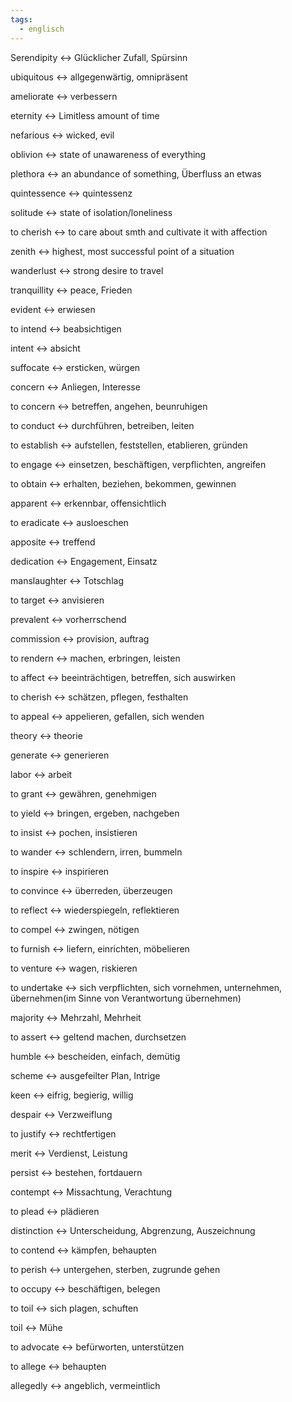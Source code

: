 ```yaml
---
tags:
  - englisch
---
```

Serendipity <-> Glücklicher Zufall, Spürsinn
<!--SR:!2024-10-02,68,312!2024-10-05,68,317-->

ubiquitous <-> allgegenwärtig, omnipräsent
<!--SR:!2024-09-23,59,310!2025-02-23,168,317-->

ameliorate <-> verbessern
<!--SR:!2024-09-16,4,362!2024-09-19,6,362-->

eternity <-> Limitless amount of time
<!--SR:!2024-09-20,57,312!2024-09-30,65,317-->

nefarious <-> wicked, evil
<!--SR:!2024-10-02,68,312!2024-09-26,61,317-->

oblivion <-> state of unawareness of everything
<!--SR:!2025-02-19,164,312!2024-10-12,75,325-->

plethora <-> an abundance of something, Überfluss an etwas
<!--SR:!2024-10-04,67,317!2024-09-18,55,312-->

quintessence <-> quintessenz
<!--SR:!2024-09-19,58,312!2024-09-25,61,317-->

solitude <-> state of isolation/loneliness
<!--SR:!2024-09-16,55,310!2024-10-06,69,317-->

to cherish <-> to care about smth and cultivate it with affection
<!--SR:!2024-09-24,61,317!2025-03-03,176,310-->

zenith <-> highest, most successful point of a situation
<!--SR:!2024-09-15,50,305!2025-01-30,144,310-->

wanderlust <-> strong desire to travel
<!--SR:!2024-09-22,59,317!2024-09-15,55,312-->

tranquillity <-> peace, Frieden
<!--SR:!2025-03-30,202,312!2024-09-21,58,317-->

evident <-> erwiesen
<!--SR:!2024-10-26,71,352!2024-12-06,89,358-->

to intend <-> beabsichtigen
<!--SR:!2024-10-21,68,352!2024-12-04,87,358-->

intent <-> absicht
<!--SR:!2024-10-20,67,352!2024-11-05,80,358-->

suffocate <-> ersticken, würgen
<!--SR:!2024-10-27,72,352!2024-11-29,82,358-->

concern <-> Anliegen, Interesse
<!--SR:!2024-10-10,55,318!2024-10-31,75,352-->

to concern <-> betreffen, angehen, beunruhigen
<!--SR:!2024-12-15,98,318!2024-11-03,79,352-->

to conduct <-> durchführen, betreiben, leiten
<!--SR:!2024-10-10,59,332!2024-12-08,91,358-->

to establish <-> aufstellen, feststellen, etablieren, gründen
<!--SR:!2025-01-21,134,358!2024-11-30,83,352-->

to engage <-> einsetzen, beschäftigen, verpflichten, angreifen
<!--SR:!2024-10-04,26,272!2024-10-07,28,288-->

to obtain <-> erhalten, beziehen, bekommen, gewinnen
<!--SR:!2024-09-21,13,292!2025-01-15,128,358-->

apparent <-> erkennbar, offensichtlich
<!--SR:!2024-10-12,59,332!2024-10-18,40,298-->

to eradicate <-> ausloeschen
<!--SR:!2024-09-17,4,362!2000-01-01,1,250-->

apposite <-> treffend
<!--SR:!2000-01-01,1,250!2024-09-14,1,322-->

dedication <-> Engagement, Einsatz

manslaughter <-> Totschlag

to target <-> anvisieren
<!--SR:!2000-01-01,1,250!2024-09-19,6,362-->

prevalent <-> vorherrschend
<!--SR:!2000-01-01,1,250!2024-09-19,6,362-->

commission <-> provision, auftrag
<!--SR:!2024-10-07,56,338!2024-10-26,71,352-->

to rendern <-> machen, erbringen, leisten
<!--SR:!2024-12-03,86,357!2024-09-20,37,292-->

to affect <-> beeinträchtigen, betreffen, sich auswirken
<!--SR:!2024-11-10,85,352!2024-12-09,92,358-->

to cherish <-> schätzen, pflegen, festhalten
<!--SR:!2024-10-27,72,352!2024-10-29,73,358-->

to appeal <-> appelieren, gefallen, sich wenden
<!--SR:!2024-12-08,90,318!2024-11-25,78,372-->

theory <-> theorie
<!--SR:!2024-12-04,87,368!2024-11-30,82,358-->

generate <-> generieren
<!--SR:!2024-12-13,95,368!2024-12-04,87,358-->

labor <-> arbeit
<!--SR:!2024-12-12,95,368!2024-11-03,78,358-->

to grant <-> gewähren, genehmigen
<!--SR:!2024-11-03,78,358!2024-11-27,80,348-->

to yield <-> bringen, ergeben, nachgeben
<!--SR:!2024-10-24,45,298!2024-11-17,70,352-->

to insist <-> pochen, insistieren
<!--SR:!2024-12-06,89,358!2024-12-13,95,368-->

to wander <-> schlendern, irren, bummeln
<!--SR:!2024-10-30,75,358!2024-11-18,71,348-->

to inspire <-> inspirieren
<!--SR:!2024-11-08,83,358!2024-11-23,76,368-->

to convince <-> überreden, überzeugen
<!--SR:!2024-12-06,88,368!2024-11-30,83,358-->

to reflect <-> wiederspiegeln, reflektieren
<!--SR:!2024-12-10,92,358!2024-12-08,91,368-->

to compel <-> zwingen, nötigen
<!--SR:!2024-09-26,47,338!2024-09-15,7,328-->

to furnish <-> liefern, einrichten, möbelieren
<!--SR:!2024-11-28,81,368!2024-10-31,76,358-->

to venture <-> wagen, riskieren
<!--SR:!2024-11-28,80,368!2024-12-07,90,358-->

to undertake <-> sich verpflichten, sich vornehmen, unternehmen, übernehmen(im Sinne von Verantwortung übernehmen)
<!--SR:!2024-12-04,82,278!2024-12-17,100,377-->

majority <-> Mehrzahl, Mehrheit
<!--SR:!2024-12-02,85,368!2024-10-29,74,358-->

to assert <-> geltend machen, durchsetzen
<!--SR:!2024-09-14,5,278!2024-09-18,10,334-->

humble <-> bescheiden, einfach, demütig
<!--SR:!2024-11-02,77,358!2024-11-15,68,348-->

scheme <-> ausgefeilter Plan, Intrige
<!--SR:!2024-11-29,82,368!2024-10-30,75,358-->

keen <-> eifrig, begierig, willig
<!--SR:!2025-01-17,130,348!2024-12-08,91,358-->

despair <-> Verzweiflung
<!--SR:!2024-11-27,79,368!2024-12-05,88,358-->

to justify <-> rechtfertigen
<!--SR:!2024-12-01,84,368!2024-12-01,83,358-->

merit <-> Verdienst, Leistung
<!--SR:!2024-11-07,60,348!2024-11-07,82,358-->

persist <-> bestehen, fortdauern
<!--SR:!2024-11-01,76,358!2024-11-20,73,348-->

contempt <-> Missachtung, Verachtung
<!--SR:!2024-09-23,42,328!2024-09-15,7,318-->

to plead <-> plädieren
<!--SR:!2024-12-09,92,358!2024-12-08,90,368-->

distinction <-> Unterscheidung, Abgrenzung, Auszeichnung
<!--SR:!2024-09-21,43,338!2024-11-21,74,368-->

to contend <-> kämpfen, behaupten
<!--SR:!2024-12-02,85,368!2024-10-14,61,338-->

to perish <-> untergehen, sterben, zugrunde gehen
<!--SR:!2024-09-18,10,328!2024-11-04,79,358-->

to occupy <-> beschäftigen, belegen
<!--SR:!2024-11-02,77,358!2024-11-25,78,368-->

to toil <-> sich plagen, schuften
<!--SR:!2024-11-15,67,338!2024-12-04,87,368-->

toil <-> Mühe
<!--SR:!2024-12-02,85,358!2024-12-07,89,368-->

to advocate <-> befürworten, unterstützen
<!--SR:!2024-11-22,75,368!2024-12-05,87,358-->

to allege <-> behaupten
<!--SR:!2024-12-12,94,368!2024-10-08,30,338-->

allegedly <-> angeblich, vermeintlich
<!--SR:!2024-10-01,48,348!2024-11-30,83,358-->


